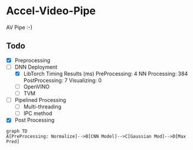 # Accel-Video-Pipe
AV Pipe :-)

## Todo

- [x] Preprocessing
- [ ] DNN Deployment
    - [x] LibTorch
        Timing Results (ms)
            PreProcessing:  4
            NN Processing:  384
            PostProcessing: 7
            Visualizing:    0
    - [ ] OpenVINO
    - [ ] TVM
- [ ] Pipelined Processing
    - [ ] Multi-threading
    - [ ] IPC method
- [x] Post Processing

```mermaid
graph TD
A[PreProcessing: Normalize]-->B[CNN Model]-->C[Gaussian Mod]-->D[Max Pred]
```